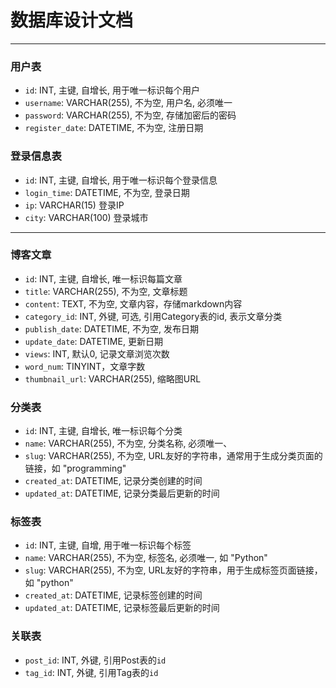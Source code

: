 # 数据库设计文档

---

### 用户表

- `id`: INT, 主键, 自增长, 用于唯一标识每个用户
- `username`: VARCHAR(255), 不为空, 用户名, 必须唯一
- `password`: VARCHAR(255), 不为空, 存储加密后的密码
- `register_date`: DATETIME, 不为空, 注册日期

### 登录信息表

- `id`: INT, 主键, 自增长, 用于唯一标识每个登录信息
- `login_time`: DATETIME, 不为空, 登录日期
- `ip`: VARCHAR(15) 登录IP
- `city`: VARCHAR(100) 登录城市

---

### 博客文章

- `id`: INT, 主键, 自增长, 唯一标识每篇文章
- `title`: VARCHAR(255), 不为空, 文章标题
- `content`: TEXT, 不为空, 文章内容，存储markdown内容
- `category_id`: INT, 外键, 可选, 引用Category表的id, 表示文章分类
- `publish_date`: DATETIME, 不为空, 发布日期
- `update_date`: DATETIME, 更新日期
- `views`: INT, 默认0, 记录文章浏览次数
- `word_num`: TINYINT，文章字数
- `thumbnail_url`: VARCHAR(255), 缩略图URL

### 分类表

- `id`: INT, 主键, 自增长, 唯一标识每个分类
- `name`: VARCHAR(255), 不为空, 分类名称, 必须唯一、
- `slug`: VARCHAR(255), 不为空, URL友好的字符串，通常用于生成分类页面的链接，如 "programming"
- `created_at`: DATETIME, 记录分类创建的时间
- `updated_at`: DATETIME, 记录分类最后更新的时间

### 标签表

- `id`: INT, 主键, 自增, 用于唯一标识每个标签
- `name`: VARCHAR(255), 不为空, 标签名, 必须唯一, 如 "Python"
- `slug`: VARCHAR(255), 不为空, URL友好的字符串，用于生成标签页面链接，如 "python"
- `created_at`: DATETIME, 记录标签创建的时间
- `updated_at`: DATETIME, 记录标签最后更新的时间

### 关联表

- `post_id`: INT, 外键, 引用Post表的`id`
- `tag_id`: INT, 外键, 引用Tag表的`id`
